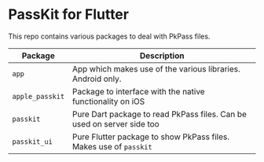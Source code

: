 # PassKit for Flutter

This repo contains various packages to deal with PkPass files.

| Package         | Description                                                            |
|-----------------|------------------------------------------------------------------------|
| `app`           | App which makes use of the various libraries. Android only.            |
| `apple_passkit` | Package to interface with the native functionality on iOS              |
| `passkit`       | Pure Dart package to read PkPass files. Can be used on server side too |
| `passkit_ui`    | Pure Flutter package to show PkPass files. Makes use of `passkit`      |
